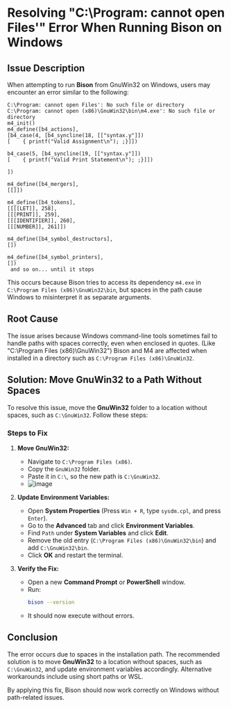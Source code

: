 # Resolving "C:\\Program: cannot open Files'" Error When Running Bison on Windows

## Issue Description
When attempting to run **Bison** from GnuWin32 on Windows, users may encounter an error similar to the following:

```
C:\Program: cannot open Files': No such file or directory
C:\Program: cannot open (x86)\GnuWin32\bin\m4.exe': No such file or directory
m4_init()
m4_define([b4_actions],
[b4_case(4, [b4_syncline(18, [["syntax.y"]])
[    { printf("Valid Assignment\n"); ;}]])

b4_case(5, [b4_syncline(19, [["syntax.y"]])
[    { printf("Valid Print Statement\n"); ;}]])

])

m4_define([b4_mergers],
[[]])

m4_define([b4_tokens],
[[[[LET]], 258],
[[[PRINT]], 259],
[[[IDENTIFIER]], 260],
[[[NUMBER]], 261]])

m4_define([b4_symbol_destructors],
[])

m4_define([b4_symbol_printers],
[])
 and so on... until it stops
```

This occurs because Bison tries to access its dependency `m4.exe` in `C:\Program Files (x86)\GnuWin32\bin`, but spaces in the path cause Windows to misinterpret it as separate arguments.

## Root Cause
The issue arises because Windows command-line tools sometimes fail to handle paths with spaces correctly, even when enclosed in quotes. (Like "C:\Program Files (x86)\GnuWin32")
Bison and M4 are affected when installed in a directory such as `C:\Program Files (x86)\GnuWin32`.

## Solution: Move GnuWin32 to a Path Without Spaces
To resolve this issue, move the **GnuWin32** folder to a location without spaces, such as `C:\GnuWin32`. Follow these steps:

### Steps to Fix
1. **Move GnuWin32:**
   - Navigate to `C:\Program Files (x86)`.
   - Copy the `GnuWin32` folder.
   - Paste it in `C:\`, so the new path is `C:\GnuWin32`.
   - ![image](https://github.com/user-attachments/assets/104da982-85a6-4ca1-81c9-151b12666288)


2. **Update Environment Variables:**
   - Open **System Properties** (Press `Win + R`, type `sysdm.cpl`, and press `Enter`).
   - Go to the **Advanced** tab and click **Environment Variables**.
   - Find `Path` under **System Variables** and click **Edit**.
   - Remove the old entry (`C:\Program Files (x86)\GnuWin32\bin`) and add `C:\GnuWin32\bin`.
   - Click **OK** and restart the terminal.

3. **Verify the Fix:**
   - Open a new **Command Prompt** or **PowerShell** window.
   - Run:
     ```sh
     bison --version
     ```
   - It should now execute without errors.


## Conclusion
The error occurs due to spaces in the installation path. The recommended solution is to move **GnuWin32** to a location without spaces, such as `C:\GnuWin32`, and update environment variables accordingly. Alternative workarounds include using short paths or WSL.

By applying this fix, Bison should now work correctly on Windows without path-related issues.

